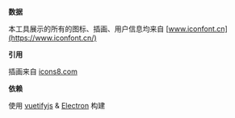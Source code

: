 **数据**

本工具展示的所有的图标、插画、用户信息均来自 [www.iconfont.cn](https://www.iconfont.cn/)

**引用**

插画来自 [icons8.com](https://icons8.com/)

**依赖**

使用 [vuetifyjs](https://vuetifyjs.com) & [Electron](https://github.com/electron) 构建
